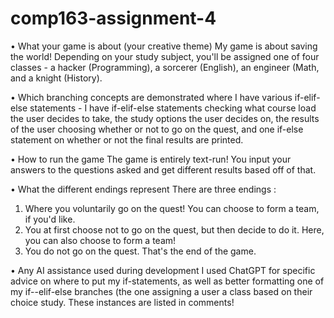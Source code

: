 # comp163-assignment-4

•	What your game is about (your creative theme)
My game is about saving the world! Depending on your study subject, you'll be assigned one of four classes - a hacker (Programming), a sorcerer (English), an engineer (Math, and a knight (History).


•	Which branching concepts are demonstrated where
I have various if-elif-else statements - I have if-elif-else statements checking what course load the user decides to take, the study options the user decides on, the results of the user choosing whether or not to go on the quest, and one if-else statement on whether or not the final results are printed.


•	How to run the game
The game is entirely text-run! You input your answers to the questions asked and get different results based off of that.


•	What the different endings represent
There are three endings :
1) Where you voluntarily go on the quest! You can choose to form a team, if you'd like.
2) You at first choose not to go on the quest, but then decide to do it. Here, you can also choose to form a team!
3) You do not go on the quest. That's the end of the game.


•	Any AI assistance used during development
I used ChatGPT for specific advice on where to put my if-statements, as well as better formatting one of my if--elif-else branches (the one assigning a user a class based on their choice study. These instances are listed in comments!

